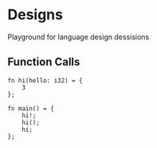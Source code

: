 # Designs

Playground for language design dessisions

## Function Calls

```tt
fn hi(hello: i32) = {
    3
};

fn main() = {
    hi!;
    hi();
    hi;
};

```
